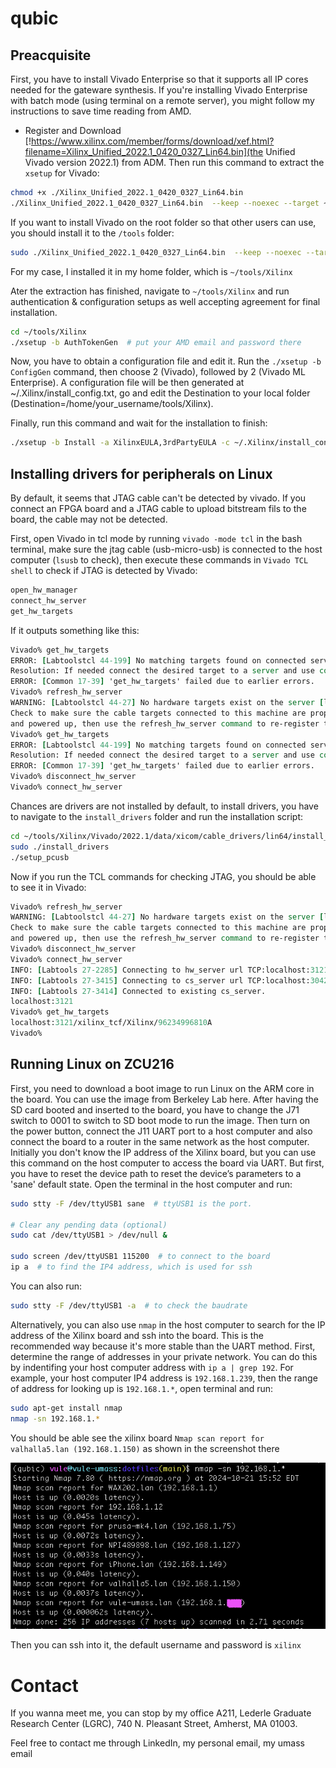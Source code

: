 # qubic

## Preacquisite

First, you have to install Vivado Enterprise so that it supports all IP cores needed for the gateware synthesis. If you're installing Vivado Enterprise with batch mode (using terminal on a remote server), you might follow my instructions to save time reading from AMD.

- Register and Download [!https://www.xilinx.com/member/forms/download/xef.html?filename=Xilinx_Unified_2022.1_0420_0327_Lin64.bin](the Unified Vivado version 2022.1) from ADM. Then run this command to extract the `xsetup` for Vivado:

```bash
chmod +x ./Xilinx_Unified_2022.1_0420_0327_Lin64.bin
./Xilinx_Unified_2022.1_0420_0327_Lin64.bin  --keep --noexec --target ~/tools/Xilinx
```

If you want to install Vivado on the root folder so that other users can use, you should install it to the `/tools` folder:

```bash
sudo ./Xilinx_Unified_2022.1_0420_0327_Lin64.bin  --keep --noexec --target /tools/Xilinx
```

For my case, I installed it in my home folder, which is `~/tools/Xilinx`

Ater the extraction has finished, navigate to `~/tools/Xilinx` and run authentication & configuration setups as well accepting agreement for final installation.

```bash
cd ~/tools/Xilinx
./xsetup -b AuthTokenGen  # put your AMD email and password there
```

Now, you have to obtain a configuration file and edit it. Run the `./xsetup -b ConfigGen` command, then choose 2 (Vivado), followed by 2 (Vivado ML Enterprise). A configuration file will be then generated at ~/.Xilinx/install_config.txt, go and edit the Destination to your local folder (Destination=/home/your_username/tools/Xilinx).

Finally, run this command and wait for the installation to finish:

```bash
./xsetup -b Install -a XilinxEULA,3rdPartyEULA -c ~/.Xilinx/install_config.txt
```

## Installing drivers for peripherals on Linux

By default, it seems that JTAG cable can't be detected by vivado. If you connect an FPGA board and a JTAG cable to upload bitstream fils to the board, the cable may not be detected.

First, open Vivado in tcl mode by running `vivado -mode tcl` in the bash terminal, make sure the jtag cable (usb-micro-usb) is connected to the host computer (`lsusb` to check), then execute these commands in `Vivado TCL shell` to check if JTAG is detected by Vivado:

```tcl
open_hw_manager
connect_hw_server
get_hw_targets
```

If it outputs something like this:

```tcl
Vivado% get_hw_targets
ERROR: [Labtoolstcl 44-199] No matching targets found on connected servers: localhost
Resolution: If needed connect the desired target to a server and use command refresh_hw_server. Then rerun the get_hw_targets command.
ERROR: [Common 17-39] 'get_hw_targets' failed due to earlier errors.
Vivado% refresh_hw_server
WARNING: [Labtoolstcl 44-27] No hardware targets exist on the server [localhost:3121]
Check to make sure the cable targets connected to this machine are properly connected
and powered up, then use the refresh_hw_server command to re-register the hardware targets.
Vivado% get_hw_targets
ERROR: [Labtoolstcl 44-199] No matching targets found on connected servers: localhost
Resolution: If needed connect the desired target to a server and use command refresh_hw_server. Then rerun the get_hw_targets command.
ERROR: [Common 17-39] 'get_hw_targets' failed due to earlier errors.
Vivado% disconnect_hw_server
Vivado% connect_hw_server
```

Chances are drivers are not installed by default, to install drivers, you have to navigate to the `install_drivers` folder and run the installation script:

```bash
cd ~/tools/Xilinx/Vivado/2022.1/data/xicom/cable_drivers/lin64/install_script/install_drivers
sudo ./install_drivers
./setup_pcusb
```

Now if you run the TCL commands for checking JTAG, you should be able to see it in Vivado:

```tcl
Vivado% refresh_hw_server
WARNING: [Labtoolstcl 44-27] No hardware targets exist on the server [localhost:3121]
Check to make sure the cable targets connected to this machine are properly connected
and powered up, then use the refresh_hw_server command to re-register the hardware targets.
Vivado% disconnect_hw_server
Vivado% connect_hw_server
INFO: [Labtools 27-2285] Connecting to hw_server url TCP:localhost:3121
INFO: [Labtools 27-3415] Connecting to cs_server url TCP:localhost:3042
INFO: [Labtools 27-3414] Connected to existing cs_server.
localhost:3121
Vivado% get_hw_targets
localhost:3121/xilinx_tcf/Xilinx/96234996810A
Vivado%
```

## Running Linux on ZCU216

First, you need to download a boot image to run Linux on the ARM core in the board. You can use the image from Berkeley Lab here. After having the SD card booted and inserted to the board, you have to change the J71 switch to 0001 to switch to SD boot mode to run the image. Then turn on the power button, connect the J11 UART port to a host computer and also connect the board to a router in the same network as the host computer. Initially you don't know the IP address of the Xilinx board, but you can use this command on the host computer to access the board via UART. But first, you have to reset the device path to reset the device’s parameters to a 'sane' default state. Open the terminal in the host computer and run:

```bash
sudo stty -F /dev/ttyUSB1 sane  # ttyUSB1 is the port.

# Clear any pending data (optional)
sudo cat /dev/ttyUSB1 > /dev/null &

sudo screen /dev/ttyUSB1 115200  # to connect to the board
ip a  # to find the IP4 address, which is used for ssh
```

You can also run:

```bash
sudo stty -F /dev/ttyUSB1 -a  # to check the baudrate
```

Alternatively, you can also use `nmap` in the host computer to search for the IP address of the Xilinx board and ssh into the board. This is the recommended way because it's more stable than the UART method. First, determine the range of addresses in your private network. You can do this by indentifing your host computer address with `ip a | grep 192`. For example, your host computer IP4 address is `192.168.1.239`, then the range of address for looking up is `192.168.1.*`, open terminal and run:

```bash
sudo apt-get install nmap
nmap -sn 192.168.1.*
```

You should be able see the xilinx board `Nmap scan report for valhalla5.lan (192.168.1.150)` as shown in the screenshot there

![alt text](./docs/nmap.png)

Then you can ssh into it, the default username and password is `xilinx`

# Contact

If you wanna meet me, you can stop by my office A211, Lederle Graduate Research Center (LGRC), 740 N. Pleasant Street, Amherst, MA 01003.

Feel free to contact me through LinkedIn, my personal email, my umass email
